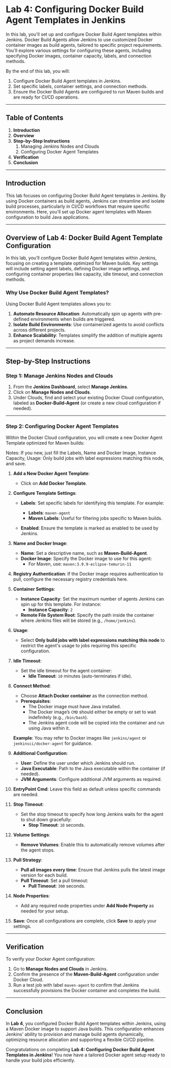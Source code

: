# Lab 4: Configuring Docker Build Agent Templates in Jenkins

In this lab, you'll set up and configure Docker Build Agent templates within Jenkins. Docker Build Agents allow Jenkins to use customized Docker container images as build agents, tailored to specific project requirements. You'll explore various settings for configuring these agents, including specifying Docker images, container capacity, labels, and connection methods.

By the end of this lab, you will:

1. Configure Docker Build Agent templates in Jenkins.
2. Set specific labels, container settings, and connection methods.
3. Ensure the Docker Build Agents are configured to run Maven builds and are ready for CI/CD operations.

---

## Table of Contents

1. **Introduction**
2. **Overview**
3. **Step-by-Step Instructions**
    1. Managing Jenkins Nodes and Clouds
    2. Configuring Docker Agent Templates
4. **Verification**
5. **Conclusion**

---

## Introduction

This lab focuses on configuring Docker Build Agent templates in Jenkins. By using Docker containers as build agents, Jenkins can streamline and isolate build processes, particularly in CI/CD workflows that require specific environments. Here, you'll set up Docker agent templates with Maven configuration to build Java applications.

---

## Overview of Lab 4: Docker Build Agent Template Configuration

In this lab, you’ll configure Docker Build Agent templates within Jenkins, focusing on creating a template optimized for Maven builds. Key settings will include setting agent labels, defining Docker image settings, and configuring container properties like capacity, idle timeout, and connection methods.

### Why Use Docker Build Agent Templates?

Using Docker Build Agent templates allows you to:

1. **Automate Resource Allocation**: Automatically spin up agents with pre-defined environments when builds are triggered.
2. **Isolate Build Environments**: Use containerized agents to avoid conflicts across different projects.
3. **Enhance Scalability**: Templates simplify the addition of multiple agents as project demands increase.

---

## Step-by-Step Instructions

### Step 1: Manage Jenkins Nodes and Clouds

1. From the **Jenkins Dashboard**, select **Manage Jenkins**.
2. Click on **Manage Nodes and Clouds**.
3. Under Clouds, find and select your existing Docker Cloud configuration, labeled as **Docker-Build-Agent** (or create a new cloud configuration if needed).

---

### Step 2: Configuring Docker Agent Templates

Within the Docker Cloud configuration, you will create a new Docker Agent Template optimized for Maven builds:

Notes: If you new, just fill the Labels, Name and Docker Image, Instance Capacity, Usage: Only build jobs with label expressions matching this node, and save.

1. **Add a New Docker Agent Template**:
   - Click on **Add Docker Template**.

2. **Configure Template Settings**:
   - **Labels**: Set specific labels for identifying this template. For example:
     - **Labels**: `maven-agent`
     - **Maven Labels**: Useful for filtering jobs specific to Maven builds.

   - **Enabled**: Ensure the template is marked as enabled to be used by Jenkins.

3. **Name and Docker Image**:
   - **Name**: Set a descriptive name, such as **Maven-Build-Agent**.
   - **Docker Image**: Specify the Docker image to use for this agent:
     - For Maven, use: `maven:3.9.9-eclipse-temurin-11`

4. **Registry Authentication**: If the Docker image requires authentication to pull, configure the necessary registry credentials here.

5. **Container Settings**:
   - **Instance Capacity**: Set the maximum number of agents Jenkins can spin up for this template. For instance:
     - **Instance Capacity**: `2`
   - **Remote File System Root**: Specify the path inside the container where Jenkins files will be stored (e.g., `/home/jenkins`).

6. **Usage**:
   - Select **Only build jobs with label expressions matching this node** to restrict the agent's usage to jobs requiring this specific configuration.

7. **Idle Timeout**:
   - Set the idle timeout for the agent container:
     - **Idle Timeout**: `10` minutes (auto-terminates if idle).

8. **Connect Method**:
   - Choose **Attach Docker container** as the connection method.
   - **Prerequisites**:
     - The Docker image must have Java installed.
     - The Docker image’s `CMD` should either be empty or set to wait indefinitely (e.g., `/bin/bash`).
     - The Jenkins agent code will be copied into the container and run using Java within it.

   **Example**: You may refer to Docker images like `jenkins/agent` or `jenkinsci/docker-agent` for guidance.

9. **Additional Configuration**:
   - **User**: Define the user under which Jenkins should run.
   - **Java Executable**: Path to the Java executable within the container (if needed).
   - **JVM Arguments**: Configure additional JVM arguments as required.

10. **EntryPoint Cmd**: Leave this field as default unless specific commands are needed.

11. **Stop Timeout**:
    - Set the stop timeout to specify how long Jenkins waits for the agent to shut down gracefully:
      - **Stop Timeout**: `10` seconds.

12. **Volume Settings**:
    - **Remove Volumes**: Enable this to automatically remove volumes after the agent stops.

13. **Pull Strategy**:
    - **Pull all images every time**: Ensure that Jenkins pulls the latest image version for each build.
    - **Pull Timeout**: Set a pull timeout:
      - **Pull Timeout**: `300` seconds.

14. **Node Properties**:
    - Add any required node properties under **Add Node Property** as needed for your setup.

15. **Save**: Once all configurations are complete, click **Save** to apply your settings.

---

## Verification

To verify your Docker Agent configuration:

1. Go to **Manage Nodes and Clouds** in Jenkins.
2. Confirm the presence of the **Maven-Build-Agent** configuration under Docker Cloud.
3. Run a test job with label `maven-agent` to confirm that Jenkins successfully provisions the Docker container and completes the build.

---

## Conclusion

In **Lab 4**, you configured Docker Build Agent templates within Jenkins, using a Maven Docker image to support Java builds. This configuration enhances Jenkins' ability to provision and manage build agents dynamically, optimizing resource allocation and supporting a flexible CI/CD pipeline.

Congratulations on completing **Lab 4: Configuring Docker Build Agent Templates in Jenkins**! You now have a tailored Docker agent setup ready to handle your build jobs efficiently.
